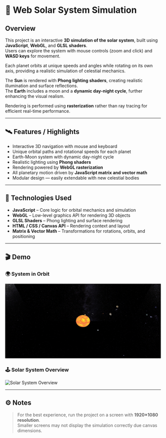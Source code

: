 # 🌌 Web Solar System Simulation

## Overview

This project is an interactive **3D simulation of the solar system**, built using **JavaScript**, **WebGL**, and **GLSL shaders**.  
Users can explore the system with mouse controls (zoom and click) and **WASD keys** for movement.  

Each planet orbits at unique speeds and angles while rotating on its own axis, providing a realistic simulation of celestial mechanics.  

The **Sun** is rendered with **Phong lighting shaders**, creating realistic illumination and surface reflections.  
The **Earth** includes a moon and a **dynamic day-night cycle**, further enhancing the visual realism.  

Rendering is performed using **rasterization** rather than ray tracing for efficient real-time performance.

---

## 🛰️ Features / Highlights

- Interactive 3D navigation with mouse and keyboard  
- Unique orbital paths and rotational speeds for each planet  
- Earth-Moon system with dynamic day-night cycle  
- Realistic lighting using **Phong shaders**  
- Rendering powered by **WebGL rasterization**  
- All planetary motion driven by **JavaScript matrix and vector math**  
- Modular design — easily extendable with new celestial bodies  

---

## 🧠 Technologies Used

- **JavaScript** – Core logic for orbital mechanics and simulation  
- **WebGL** – Low-level graphics API for rendering 3D objects  
- **GLSL Shaders** – Phong lighting and surface rendering  
- **HTML / CSS / Canvas API** – Rendering context and layout  
- **Matrix & Vector Math** – Transformations for rotations, orbits, and positioning  

---

## 🎬 Demo

### 🌍 System in Orbit
![System in Orbit](./System%20Orbit%20in%20Action.gif)

### 🕹️ Solar System Overview
![Solar System Overview](./Controls%20in%20Action.gif)

---

## ⚙️ Notes

> For the best experience, run the project on a screen with **1920×1080 resolution**.  
> Smaller screens may not display the simulation correctly due canvas dimensions.
